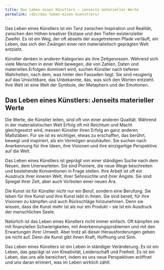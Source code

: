 ```yaml
---
title: Das Leben eines Künstlers – jenseits materieller Werte  
permalink: /doc/das-leben-eines-kuenstlers/  
---
```


Das Leben eines Künstlers ist ein Tanz zwischen Inspiration und Realität, zwischen den Höhen kreativer Ekstase und den Tiefen existenzieller Zweifel. Es ist ein Weg, der oft abseits der ausgetretenen Pfade verläuft, ein Leben, das sich den Zwängen einer rein materialistisch geprägten Welt entzieht.

Künstler denken in anderen Kategorien als ihre Zeitgenossen. Während sich viele Menschen in einer Welt bewegen, die von Zahlen, Daten und materiellen Erfolgen dominiert wird, suchen Künstler nach tieferen Wahrheiten, nach dem, was hinter den Fassaden liegt. Sie sind neugierig auf das Unsichtbare, das Unbekannte, das, was sich den Worten entzieht. Ihre Welt ist eine Welt der Symbole, der Metaphern und der Emotionen.

## Das Leben eines Künstlers: Jenseits materieller Werte

Die Werte, die Künstler leiten, sind oft von einer anderen Qualität. Während in der materialistischen Welt Erfolg oft mit Reichtum und Macht gleichgesetzt wird, messen Künstler ihren Erfolg an ganz anderen Maßstäben. Für sie ist es wichtiger, etwas zu erschaffen, das berührt, bewegt und inspiriert, als ein Vermögen anzuhäufen. Sie suchen nach Anerkennung für ihre Ideen, ihre Visionen und ihre einzigartige Perspektive auf die Welt.

Das Leben eines Künstlers ist geprägt von einer ständigen Suche nach dem Neuen, dem Unerwarteten. Sie sind Pioniere, die neue Wege beschreiten und bestehende Konventionen in Frage stellen. Ihre Arbeit ist oft ein Ausdruck ihrer inneren Welt, ihrer Sehnsüchte und ihrer Ängste. Sie sind Spiegel ihrer Zeit, aber auch Vorboten einer neuen Ära.

Die Kunst ist für Künstler nicht nur ein Beruf, sondern eine Berufung. Sie leben für ihre Kunst und ihre Kunst lebt in ihnen. Sie sind bereit, für ihre Visionen zu kämpfen und auch Rückschläge hinzunehmen. Denn sie wissen, dass die Kunst mehr ist als nur ein Produkt – sie ist ein Ausdruck der menschlichen Seele.

Natürlich ist das Leben eines Künstlers nicht immer einfach. Oft kämpfen sie mit finanziellen Schwierigkeiten, mit Anerkennungsproblemen und mit den Erwartungen ihrer Umwelt. Aber trotz all dieser Herausforderungen geben sie nicht auf. Denn die Kunst gibt ihnen Kraft, Hoffnung und Sinn.

Das Leben eines Künstlers ist ein Leben in ständiger Veränderung. Es ist ein Leben, das geprägt ist von Kreativität, Leidenschaft und Freiheit. Es ist ein Leben, das uns alle bereichert, indem es uns neue Perspektiven eröffnet und uns daran erinnert, was im Leben wirklich zählt.

